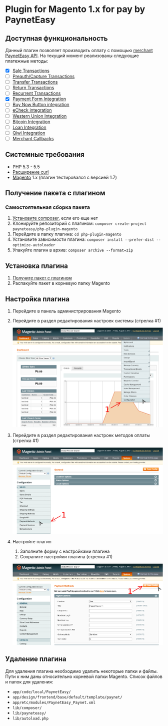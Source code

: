 # Plugin for Magento 1.x for pay by PaynetEasy

## Доступная функциональность

Данный  плагин позволяет производить оплату с помощью [merchant PaynetEasy API](http://wiki.payneteasy.com/index.php/PnE:Merchant_API). На текущий момент реализованы следующие платежные методы:
- [x] [Sale Transactions](http://wiki.payneteasy.com/index.php/PnE:Sale_Transactions)
- [ ] [Preauth/Capture Transactions](http://wiki.payneteasy.com/index.php/PnE:Preauth/Capture_Transactions)
- [ ] [Transfer Transactions](http://wiki.payneteasy.com/index.php/PnE:Transfer_Transactions)
- [ ] [Return Transactions](http://wiki.payneteasy.com/index.php/PnE:Return_Transactions)
- [ ] [Recurrent Transactions](http://wiki.payneteasy.com/index.php/PnE:Recurrent_Transactions)
- [x] [Payment Form Integration](http://wiki.payneteasy.com/index.php/PnE:Payment_Form_integration)
- [ ] [Buy Now Button integration](http://wiki.payneteasy.com/index.php/PnE:Buy_Now_Button_integration)
- [ ] [eCheck integration](http://wiki.payneteasy.com/index.php/PnE:eCheck_integration)
- [ ] [Western Union Integration](http://wiki.payneteasy.com/index.php/PnE:Western_Union_Integration)
- [ ] [Bitcoin Integration](http://wiki.payneteasy.com/index.php/PnE:Bitcoin_integration)
- [ ] [Loan Integration](http://wiki.payneteasy.com/index.php/PnE:Loan_integration)
- [ ] [Qiwi Integration](http://wiki.payneteasy.com/index.php/PnE:Qiwi_integration)
- [ ] [Merchant Callbacks](http://wiki.payneteasy.com/index.php/PnE:Merchant_Callbacks)

## Системные требования

* PHP 5.3 - 5.5
* [Расширение curl](http://php.net/manual/en/book.curl.php)
* [Magento](http://www.magentocommerce.com/download) 1.x (плагин тестировался с версией 1.7)

## <a name="get_package"></a> Получение пакета с плагином

### Самостоятельная сборка пакета
1. [Установите composer](http://getcomposer.org/doc/00-intro.md), если его еще нет
2. Клонируйте репозиторий с плагином: `composer create-project payneteasy/php-plugin-magento`
3. Перейдите в папку плагина: `cd php-plugin-magento`
4. Установите зависимости плагина: `composer install --prefer-dist --optimize-autoloader`
5. Упакуйте плагин в архив: `composer archive --format=zip`

## Установка плагина

1. [Получите пакет с плагином](#get_package)
2. Распакуйте пакет в корневую папку Magento

## Настройка плагина

1. Перейдите в панель администрирования Magento
2. Перейдите в раздел редактирования настроек системы (стрелка #1)

    ![go to configuration](doc/img/go_to_configuration.png)
3. Перейдите в раздел редактирования настроек методов оплаты (стрелка #1)

    ![go to payment methods](doc/img/go_to_payment_methods.png)
4. Настройте плагин
    1. Заполните форму с настройками плагина
    2. Сохраните настройки плагина (стрелка #1)

    ![edit config](doc/img/edit_config.png)

## Удаление плагина

Для удаления плагина необходимо удалить некоторые папки и файлы. Пути к ним даны относительно корневой папки Magento. Список файлов и папок для удаления:

* `app/code/local/PaynetEasy/`
* `app/design/frontend/base/default/template/paynet/`
* `app/etc/modules/PaynetEasy_Paynet.xml`
* `lib/composer/`
* `lib/payneteasy/`
* `lib/autoload.php`